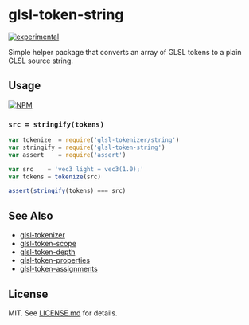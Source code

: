 # glsl-token-string

[![experimental](http://badges.github.io/stability-badges/dist/experimental.svg)](http://github.com/badges/stability-badges)

Simple helper package that converts an array of GLSL tokens to a plain GLSL
source string.

## Usage

[![NPM](https://nodei.co/npm/glsl-token-string.png)](https://nodei.co/npm/glsl-token-string/)

### `src = stringify(tokens)`

``` javascript
var tokenize  = require('glsl-tokenizer/string')
var stringify = require('glsl-token-string')
var assert    = require('assert')

var src    = 'vec3 light = vec3(1.0);'
var tokens = tokenize(src)

assert(stringify(tokens) === src)
```

## See Also

* [glsl-tokenizer](http://github.com/stackgl/glsl-tokenizer)
* [glsl-token-scope](http://github.com/stackgl/glsl-token-scope)
* [glsl-token-depth](http://github.com/stackgl/glsl-token-depth)
* [glsl-token-properties](http://github.com/stackgl/glsl-token-properties)
* [glsl-token-assignments](http://github.com/stackgl/glsl-token-assignments)

## License

MIT. See [LICENSE.md](http://github.com/stackgl/glsl-token-string/blob/master/LICENSE.md) for details.
